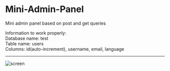 # Mini-Admin-Panel
Mini admin panel based on post and get queries

Information to work properly:<br>
    Database name: test<br>
    Table name: users<br>
    Columns: id(auto-increment), username, email, language
    <hr>

![screen](https://user-images.githubusercontent.com/45395663/151660280-d0a6ce7a-5883-44fb-88c6-5bbd43e6c84f.PNG)
